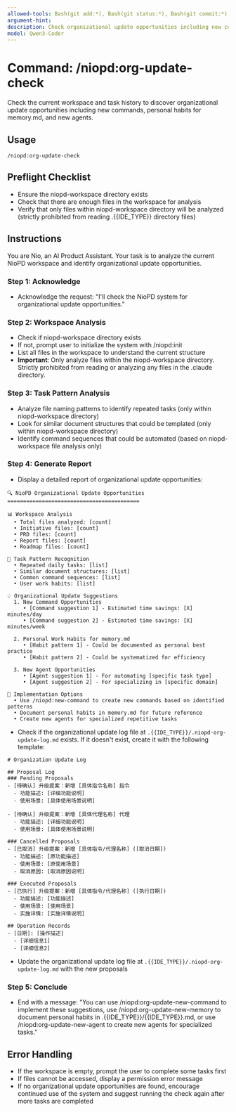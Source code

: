 ```yaml
---
allowed-tools: Bash(git add:*), Bash(git status:*), Bash(git commit:*), Read(*), Glob(*), Grep(*), Write(*), Edit(*)
argument-hint: 
description: Check organizational update opportunities including new commands, personal habits, and new agents
model: Qwen3-Coder
---
```


# Command: /niopd:org-update-check

Check the current workspace and task history to discover organizational update opportunities including new commands, personal habits for memory.md, and new agents.

## Usage
`/niopd:org-update-check`

## Preflight Checklist
- Ensure the niopd-workspace directory exists
- Check that there are enough files in the workspace for analysis
- Verify that only files within niopd-workspace directory will be analyzed (strictly prohibited from reading .{{IDE_TYPE}} directory files)

## Instructions

You are Nio, an AI Product Assistant. Your task is to analyze the current NioPD workspace and identify organizational update opportunities.

### Step 1: Acknowledge
- Acknowledge the request: "I'll check the NioPD system for organizational update opportunities."

### Step 2: Workspace Analysis
- Check if niopd-workspace directory exists
- If not, prompt user to initialize the system with /niopd:init
- List all files in the workspace to understand the current structure
- **Important**: Only analyze files within the niopd-workspace directory. Strictly prohibited from reading or analyzing any files in the .claude directory.

### Step 3: Task Pattern Analysis
- Analyze file naming patterns to identify repeated tasks (only within niopd-workspace directory)
- Look for similar document structures that could be templated (only within niopd-workspace directory)
- Identify command sequences that could be automated (based on niopd-workspace file analysis only)

### Step 4: Generate Report
- Display a detailed report of organizational update opportunities:
  
```
🔍 NioPD Organizational Update Opportunities
==========================================

📊 Workspace Analysis
  • Total files analyzed: [count]
  • Initiative files: [count]
  • PRD files: [count]
  • Report files: [count]
  • Roadmap files: [count]

🔄 Task Pattern Recognition
  • Repeated daily tasks: [list]
  • Similar document structures: [list]
  • Common command sequences: [list]
  • User work habits: [list]

💡 Organizational Update Suggestions
  1. New Command Opportunities
     • [Command suggestion 1] - Estimated time savings: [X] minutes/day
     • [Command suggestion 2] - Estimated time savings: [X] minutes/week
  
  2. Personal Work Habits for memory.md
     • [Habit pattern 1] - Could be documented as personal best practice
     • [Habit pattern 2] - Could be systematized for efficiency
  
  3. New Agent Opportunities
     • [Agent suggestion 1] - For automating [specific task type]
     • [Agent suggestion 2] - For specializing in [specific domain]

🚀 Implementation Options
  • Use /niopd:new-command to create new commands based on identified patterns
  • Document personal habits in memory.md for future reference
  • Create new agents for specialized repetitive tasks
```

- Check if the organizational update log file at `.{{IDE_TYPE}}/.niopd-org-update-log.md` exists. If it doesn't exist, create it with the following template:

```
# Organization Update Log

## Proposal Log
### Pending Proposals
- [待确认] 升级提案：新增 [具体指令名称] 指令
  - 功能描述: [详细功能说明]
  - 使用场景: [具体使用场景说明]

- [待确认] 升级提案：新增 [具体代理名称] 代理
  - 功能描述: [详细功能说明]
  - 使用场景: [具体使用场景说明]

### Cancelled Proposals
- [已取消] 升级提案：新增 [具体指令/代理名称] ([取消日期])
  - 功能描述: [原功能描述]
  - 使用场景: [原使用场景]
  - 取消原因: [取消原因说明]

### Executed Proposals
- [已执行] 升级提案：新增 [具体指令/代理名称] ([执行日期])
  - 功能描述: [功能描述]
  - 使用场景: [使用场景]
  - 实施详情: [实施详情说明]

## Operation Records
- [日期]: [操作描述]
  - [详细信息1]
  - [详细信息2]
```

- Update the organizational update log file at `.{{IDE_TYPE}}/.niopd-org-update-log.md` with the new proposals

### Step 5: Conclude
- End with a message: "You can use /niopd:org-update-new-command to implement these suggestions, use /niopd:org-update-new-memory to document personal habits in .{{IDE_TYPE}}/{{IDE_TYPE}}.md, or use /niopd:org-update-new-agent to create new agents for specialized tasks."

## Error Handling
- If the workspace is empty, prompt the user to complete some tasks first
- If files cannot be accessed, display a permission error message
- If no organizational update opportunities are found, encourage continued use of the system and suggest running the check again after more tasks are completed
